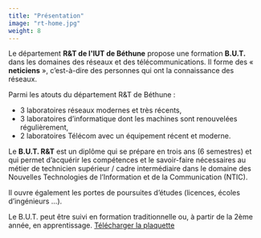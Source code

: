 ```yaml
---
title: "Présentation"
image: "rt-home.jpg"
weight: 8
---
```


Le département **R&T de l'IUT de Béthune** propose une formation **B.U.T.** dans les domaines des réseaux et des télécommunications. Il forme des « **neticiens** », c’est-à-dire des personnes qui ont la connaissance des réseaux.

Parmi les atouts du département R&T de Béthune :

- 3 laboratoires réseaux modernes et très récents,
- 3 laboratoires d’informatique dont les machines sont renouvelées régulièrement,
- 2 laboratoires Télécom avec un équipement récent et moderne.



Le **B.U.T. R&T** est un diplôme qui se prépare en trois ans (6 semestres) et qui permet d’acquérir les compétences et le savoir-faire nécessaires au métier de technicien supérieur / cadre intermédiaire dans le domaine des Nouvelles Technologies de l’Information et de la Communication (NTIC).

Il ouvre également les portes de poursuites d’études (licences, écoles d’ingénieurs …).

Le B.U.T.  peut être suivi en formation traditionnelle ou, à partir de la 2ème année, en apprentissage. [Télécharger la plaquette](https://iut-bethune.univ-artois.fr/wp-content/uploads/2021/03/BUT_RT_2021.pdf)